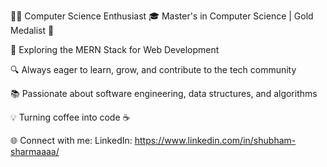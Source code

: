 👨‍💻 Computer Science Enthusiast 
🎓 Master's in Computer Science | Gold Medalist 🥇

🚀 Exploring the MERN Stack for Web Development

🔍 Always eager to learn, grow, and contribute to the tech community

📚 Passionate about software engineering, data structures, and algorithms

💡 Turning coffee into code ☕

🌐 Connect with me:
LinkedIn: https://www.linkedin.com/in/shubham-sharmaaaa/
